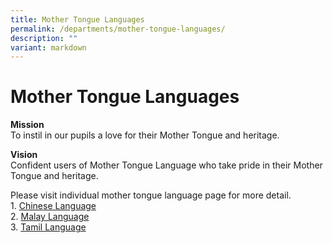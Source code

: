 ```yaml
---
title: Mother Tongue Languages
permalink: /departments/mother-tongue-languages/
description: ""
variant: markdown
---
```

# **Mother Tongue Languages**
**Mission**
<br>To instil in our pupils a love for their Mother Tongue and heritage.

**Vision**
<br>Confident users of Mother Tongue Language who take pride in their Mother Tongue and heritage.

Please visit individual mother tongue language page for more detail.
<br>1.  [Chinese Language](/list-of-mother-tongue-links/chinese-language/)
<br>2.  [Malay Language](/list-of-mother-tongue-links/malay-language/)
<br>3.  [Tamil Language](/list-of-mother-tongue-links/tamil-language-and-programmes/)